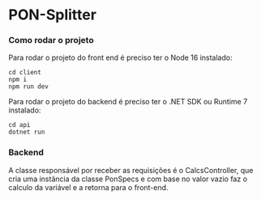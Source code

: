 # PON-Splitter

### Como rodar o projeto

Para rodar o projeto do front end é preciso ter o Node 16 instalado:

```
cd client
npm i
npm run dev
```

Para rodar o projeto do backend é preciso ter o .NET SDK ou Runtime 7 instalado:

```
cd api
dotnet run
```

### Backend

A classe responsável por receber as requisições é o CalcsController, que cria uma instância da classe PonSpecs e com base no valor vazio faz o calculo da variável e a retorna para o front-end.
